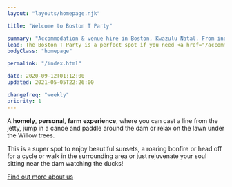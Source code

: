 ```yaml
---
layout: "layouts/homepage.njk"

title: "Welcome to Boston T Party"

summary: "Accommodation & venue hire in Boston, Kwazulu Natal. From individual leisure guests to groups, backpackers, campers, bikers & hikers, birthday celebrations and bull's parties, we invite you to come and enjoy our beautiful surroundings and relaxing atmosphere."
lead: The Boston T Party is a perfect spot if you need <a href="/accommodation">somewhere to stay</a> or an authentic <a href="/venue-hire">venue to hold your function</a>.
bodyClass: "homepage"

permalink: "/index.html"

date: 2020-09-12T01:12:00
updated: 2021-05-05T22:26:00

changefreq: "weekly"
priority: 1
---
```


A **homely**, **personal**, **farm experience**, where you can cast a line from the jetty, jump in a canoe and paddle around the dam or relax on the lawn under the Willow trees.

This is a super spot to enjoy beautiful sunsets, a roaring bonfire or head off for a cycle or walk in the surrounding area or just rejuvenate your soul sitting near the dam watching the ducks!

[Find out more about us][3]

[1]: /accommodation
[2]: /venue-hire
[3]: /about
